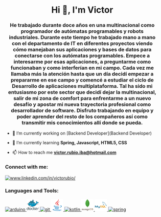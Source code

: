 <h1 align="center">Hi 👋, I'm Victor</h1>
<h3 align="center">He trabajado durante doce años en una multinacional como programador de autómatas programables y robots industriales. Durante este tiempo he trabajado mano a mano con el departamento de IT en diferentes proyectos viendo cómo manejaban sus aplicaciones y bases de datos para conectarse con los autómatas programables. Empece a interesarme por esas aplicaciones, a preguntarme como funcionaban y como interferían en mi campo. Cada vez me llamaba más la atención hasta que un día decidí empezar a prepararme en ese campo y comencé a estudiar el ciclo de Desarrollo de aplicaciones multiplataforma. Tal ha sido mi entusiasmo por este sector que decidí dejar la multinacional, salir de mi zona de comfort para enfrentarme a un nuevo desafío y apostar mi nueva trayectoria profesional como desarrollador de software. Disfruto trabajando en equipo y poder aprender del resto de los compañeros así como transmitir mis conocimientos allí donde se pueda.</h3>

- 🔭 I’m currently working on [Backend Developer](Backend Developer)

- 🌱 I’m currently learning **Spring, Javascript, HTML5, CSS**

- 📫 How to reach me **victor.rubio.iba@hotmail.com**

<h3 align="left">Connect with me:</h3>
<p align="left">
<a href="https://linkedin.com/in/www.linkedin.com/in/victorubio/" target="blank"><img align="center" src="https://raw.githubusercontent.com/rahuldkjain/github-profile-readme-generator/master/src/images/icons/Social/linked-in-alt.svg" alt="www.linkedin.com/in/victorubio/" height="30" width="40" /></a>
</p>

<h3 align="left">Languages and Tools:</h3>
<p align="left"> <a href="https://www.arduino.cc/" target="_blank" rel="noreferrer"> <img src="https://cdn.worldvectorlogo.com/logos/arduino-1.svg" alt="arduino" width="40" height="40"/> </a> <a href="https://www.docker.com/" target="_blank" rel="noreferrer"> <img src="https://raw.githubusercontent.com/devicons/devicon/master/icons/docker/docker-original-wordmark.svg" alt="docker" width="40" height="40"/> </a> <a href="https://git-scm.com/" target="_blank" rel="noreferrer"> <img src="https://www.vectorlogo.zone/logos/git-scm/git-scm-icon.svg" alt="git" width="40" height="40"/> </a> <a href="https://www.java.com" target="_blank" rel="noreferrer"> <img src="https://raw.githubusercontent.com/devicons/devicon/master/icons/java/java-original.svg" alt="java" width="40" height="40"/> </a> <a href="https://kotlinlang.org" target="_blank" rel="noreferrer"> <img src="https://www.vectorlogo.zone/logos/kotlinlang/kotlinlang-icon.svg" alt="kotlin" width="40" height="40"/> </a> <a href="https://www.mongodb.com/" target="_blank" rel="noreferrer"> <img src="https://raw.githubusercontent.com/devicons/devicon/master/icons/mongodb/mongodb-original-wordmark.svg" alt="mongodb" width="40" height="40"/> </a> <a href="https://www.mysql.com/" target="_blank" rel="noreferrer"> <img src="https://raw.githubusercontent.com/devicons/devicon/master/icons/mysql/mysql-original-wordmark.svg" alt="mysql" width="40" height="40"/> </a> <a href="https://spring.io/" target="_blank" rel="noreferrer"> <img src="https://www.vectorlogo.zone/logos/springio/springio-icon.svg" alt="spring" width="40" height="40"/> </a> </p>
